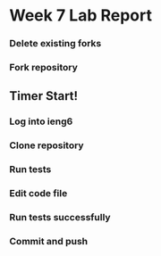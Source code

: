# Week 7 Lab Report

### Delete existing forks

### Fork repository

## Timer Start!

### Log into ieng6

### Clone repository

### Run tests

### Edit code file

### Run tests successfully

### Commit and push
